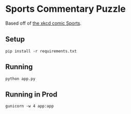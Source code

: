 Sports Commentary Puzzle
========================

Based off of [the xkcd comic Sports](https://xkcd.com/904/).

Setup
-----

`pip install -r requirements.txt`

Running
-------

`python app.py`

Running in Prod
---------------

`gunicorn -w 4 app:app`

